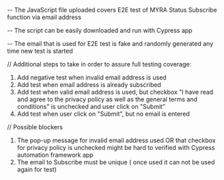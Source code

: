 -- The JavaScript file uploaded covers E2E test of MYRA Status Subscribe function via email address

-- The script can be easily downloaded and run with Cypress app

-- The email that is used for E2E test is fake and randomly generated any time new test is started

// Additional steps to take in order to assure full testing coverage:

1. Add negative test when invalid email address is used
2. Add test when email address is already subscribed
3. Add test when valid email address is used, but checkbox "I have read and agree to the privacy policy as well as the general terms and conditions" is unchecked and user click on "Submit"
4. Add test when user click on "Submit", but no email is entered

// Possible blockers
1. The pop-up message for invalid email address used OR that checkbox for privacy policy is unchecked might be hard to verified with Cypress automation framework app
2. The email to Subscribe must be unique ( once used it can not be used again for test)
